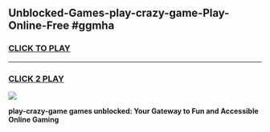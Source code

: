 
## Unblocked-Games-play-crazy-game-Play-Online-Free #ggmha
<h3>
<a href="https://us.freeplayer.one?title=play-crazy-game&ref=10M">CLICK TO PLAY</a></h3>
<hr>

<h3>
<a href="https://us.freeplayer.one?title=play-crazy-game&ref=10M">CLICK 2 PLAY</a>
  
</h3>

<a href="https://us.freeplayer.one?title=play-crazy-game&ref=10M"><img src="https://clearcache.store/games.png"></a>


**play-crazy-game games unblocked: Your Gateway to Fun and Accessible Online Gaming**
